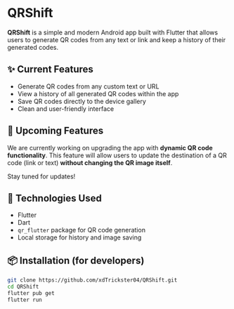 # QRShift

**QRShift** is a simple and modern Android app built with Flutter that allows users to generate QR codes from any text or link and keep a history of their generated codes.

## ✨ Current Features

- Generate QR codes from any custom text or URL
- View a history of all generated QR codes within the app
- Save QR codes directly to the device gallery
- Clean and user-friendly interface

## 🚧 Upcoming Features

We are currently working on upgrading the app with **dynamic QR code functionality**. This feature will allow users to update the destination of a QR code (link or text) **without changing the QR image itself**.

Stay tuned for updates!

## 📱 Technologies Used

- Flutter
- Dart
- `qr_flutter` package for QR code generation
- Local storage for history and image saving

## 📦 Installation (for developers)

```bash
git clone https://github.com/xdTrickster04/QRShift.git
cd QRShift
flutter pub get
flutter run
